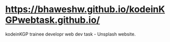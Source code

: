 # https://bhaweshw.github.io/kodeinKGPwebtask.github.io/
kodeinKGP trainee developr web dev task - Unsplash website.
